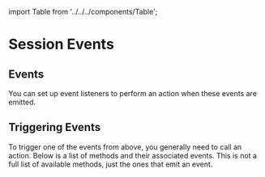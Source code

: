import Table from '../../../components/Table';

# Session Events
## Events

You can set up event listeners to perform an action when these events are emitted.

<Table 
headers={[ "Events", "Description" ]}
data={[
{
event: "auth_request",
description: "Emitted by the wallet when there is a request for authentication from a dapp.",
},
{
event: "auth_response",
description: "Emitted by the dapp when there is a response from a wallet accepting/rejecting an authorization request."
},
]}
/>

## Triggering Events

To trigger one of the events from above, you generally need to call an action. Below is a list of methods and their associated events. This is not a full list of available methods, just the ones that emit an event.

<Table 
headers={[ "Method", "Description", "Event On", "Event Triggered on Peer" ]}
data={[
{
methodAuth: "request",
description: "Send a method call request to a WalletConnect server",
eventOn: "none",
eventTriggered: "auth_request"
},
{
methodAuth: "respond",
description: "Responds to an authorization request",
eventOn: "client.on('auth_request')",
eventTriggered: "auth_response"
},
{
methodAuth: "getPendingRequests",
description: "Establishes a connection with a WalletConnect server",
eventOn: "none",
eventTriggered: "none"
},
{
methodAuth: "formatMessage",
description: "Establishes a connection with a WalletConnect server",
eventOn: "none",
eventTriggered: "none"
},
]}
/>

